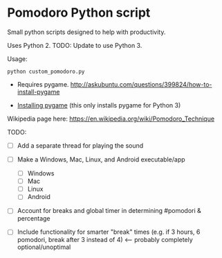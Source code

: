 # Pomodoro Python script

Small python scripts designed to help with productivity.

Uses Python 2. TODO: Update to use Python 3.

Usage: 

```
python custom_pomodoro.py
```

- Requires pygame. http://askubuntu.com/questions/399824/how-to-install-pygame

- [Installing pygame](https://www.pygame.org/wiki/GettingStarted) (this only installs pygame for Python 3)

Wikipedia page here: https://en.wikipedia.org/wiki/Pomodoro_Technique

TODO:

- [ ] Add a separate thread for playing the sound

- [ ] Make a Windows, Mac, Linux, and Android executable/app
  - [ ] Windows
  - [ ] Mac
  - [ ] Linux
  - [ ] Android

- [ ] Account for breaks and global timer in determining #pomodori & percentage

- [ ] Include functionality for smarter "break" times (e.g. if 3 hours, 6 pomodori, break after 3 instead of 4) <-- probably completely optional/unoptimal
